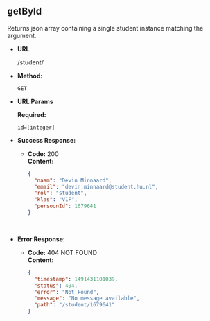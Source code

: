 **getById**
----

Returns json array containing a single student instance matching the <id> argument.

* **URL**

  /student/<id>

* **Method:**

  `GET` 

* **URL Params**

   **Required:**

   `id=[integer]`

* **Success Response:**

  * **Code:** 200 <br />
    **Content:** 

    ```json
    {
      "naam": "Devin Minnaard",
      "email": "devin.minnaard@student.hu.nl",
      "rol": "student",
      "klas": "V1F",
      "persoonId": 1679641
    }
    ```

    ​

* **Error Response:**

  * **Code:** 404 NOT FOUND <br />
    **Content:**

    ```json
    {
      "timestamp": 1491431101039,
      "status": 404,
      "error": "Not Found",
      "message": "No message available",
      "path": "/student/1679641"
    }
    ```
